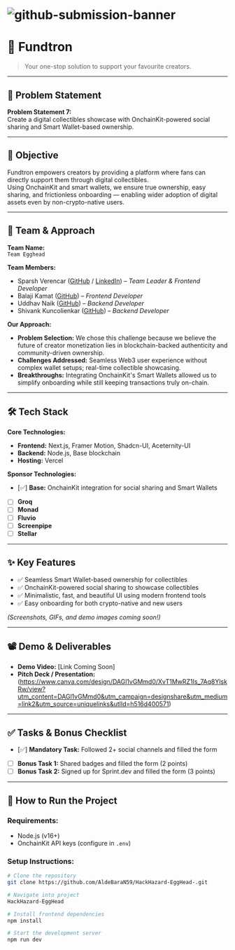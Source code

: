 # ![github-submission-banner](https://github.com/user-attachments/assets/a1493b84-e4e2-456e-a791-ce35ee2bcf2f)  
# 🚀 **Fundtron**  
> Your one-stop solution to support your favourite creators.

---

## 📌 Problem Statement
 
**Problem Statement 7:**  
Create a digital collectibles showcase with OnchainKit-powered social sharing and Smart Wallet-based ownership.

---

## 🎯 Objective

Fundtron empowers creators by providing a platform where fans can directly support them through digital collectibles.  
Using OnchainKit and smart wallets, we ensure true ownership, easy sharing, and frictionless onboarding — enabling wider adoption of digital assets even by non-crypto-native users.

---

## 🧠 Team & Approach

**Team Name:**  
`Team Egghead`

**Team Members:**  
- Sparsh Verencar ([GitHub](https://github.com/Sparsh-Verencar) / [LinkedIn](https://www.linkedin.com/in/sparsh-verencar)) – *Team Leader & Frontend Developer*  
- Balaji Kamat ([GitHub](https://github.com/Maha-Purush)) – *Frontend Developer* 
- Uddhav Naik ([GitHub](https://github.com/Elfinbolt)) – *Backend Developer*  
- Shivank Kuncolienkar ([GitHub](https://github.com/AldeBaraN59)) – *Backend Developer*  

**Our Approach:**  
- **Problem Selection:** We chose this challenge because we believe the future of creator monetization lies in blockchain-backed authenticity and community-driven ownership.  
- **Challenges Addressed:** Seamless Web3 user experience without complex wallet setups; real-time collectible showcasing.  
- **Breakthroughs:** Integrating OnchainKit's Smart Wallets allowed us to simplify onboarding while still keeping transactions truly on-chain.

---

## 🛠️ Tech Stack

**Core Technologies:**
- **Frontend:** Next.js, Framer Motion, Shadcn-UI, Aceternity-UI
- **Backend:** Node.js, Base blockchain
- **Hosting:** Vercel

**Sponsor Technologies:**
- [✅] **Base:** OnchainKit integration for social sharing and Smart Wallets
- [ ] **Groq**
- [ ] **Monad**
- [ ] **Fluvio**
- [ ] **Screenpipe**
- [ ] **Stellar**

---

## ✨ Key Features

- ✅ Seamless Smart Wallet-based ownership for collectibles  
- ✅ OnchainKit-powered social sharing to showcase collectibles  
- ✅ Minimalistic, fast, and beautiful UI using modern frontend tools  
- ✅ Easy onboarding for both crypto-native and new users  

*(Screenshots, GIFs, and demo images coming soon!)*

---

## 📽️ Demo & Deliverables

- **Demo Video:** [Link Coming Soon]  
- **Pitch Deck / Presentation:** (https://www.canva.com/design/DAGl1vGMmd0/XvT1MwRZ1Is_7Aq8YlskRw/view?utm_content=DAGl1vGMmd0&utm_campaign=designshare&utm_medium=link2&utm_source=uniquelinks&utlId=h516d400571)

---

## ✅ Tasks & Bonus Checklist

- [✅] **Mandatory Task:** Followed 2+ social channels and filled the form  
- [ ] **Bonus Task 1:** Shared badges and filled the form (2 points)  
- [ ] **Bonus Task 2:** Signed up for Sprint.dev and filled the form (3 points)

---

## 🧪 How to Run the Project

### Requirements:
- Node.js (v16+)
- OnchainKit API keys (configure in `.env`)

### Setup Instructions:
```bash
# Clone the repository
git clone https://github.com/AldeBaraN59/HackHazard-EggHead-.git

# Navigate into project
HackHazard-EggHead

# Install frontend dependencies
npm install

# Start the development server
npm run dev
